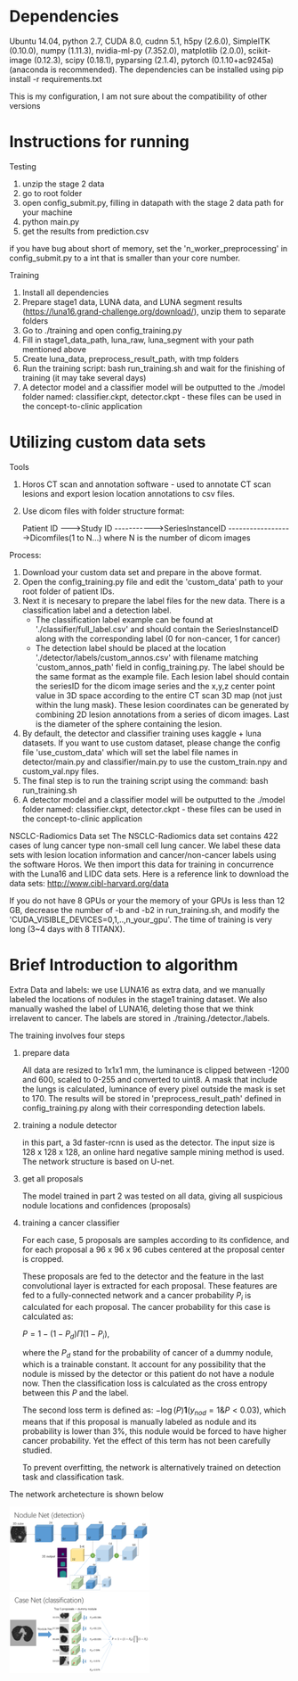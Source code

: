 # Dependencies

Ubuntu 14.04, python 2.7, CUDA 8.0, cudnn 5.1, h5py (2.6.0), SimpleITK (0.10.0), numpy (1.11.3), nvidia-ml-py (7.352.0), matplotlib (2.0.0), scikit-image (0.12.3), scipy (0.18.1), pyparsing (2.1.4), pytorch (0.1.10+ac9245a) (anaconda is recommended). The dependencies can be installed using pip install -r requirements.txt


This is my configuration, I am not sure about the compatibility of other versions



# Instructions for running

Testing
1.	unzip the stage 2 data
2.	go to root folder
3.	open config_submit.py, filling in datapath with the stage 2 data path for your machine
4.	python main.py
5.	get the results from prediction.csv

if you have bug about short of memory, set the 'n_worker_preprocessing' in config\_submit.py to a int that is smaller than your core number.

Training
1.	Install all dependencies
2.	Prepare stage1 data, LUNA data, and LUNA segment results (https://luna16.grand-challenge.org/download/), unzip them to separate folders
3.	Go to ./training and open config_training.py
4.	Fill in stage1_data_path, luna_raw, luna_segment  with your path mentioned above
5.	Create luna_data, preprocess_result_path, with tmp folders
6.	Run the training script:
        bash run_training.sh and wait for the finishing of training (it may take several days)
7. A detector model and a classifier model will be outputted to the ./model folder named: classifier.ckpt, detector.ckpt - these files can be used in the concept-to-clinic application


# Utilizing custom data sets

Tools
1. Horos CT scan and annotation software - used to annotate CT scan lesions and export lesion location annotations to csv files.
2. Use dicom files with folder structure format:
 
    Patient ID 
    --->Study ID 
    ----------->SeriesInstanceID 
    ------------------>Dicomfiles(1 to N...) where N is the number of dicom images 

Process: 
1. Download your custom data set and prepare in the above format.
2. Open the config_training.py file and edit the 'custom_data' path to your root folder of patient IDs. 
3. Next it is necesary to prepare the label files for the new data. There is a classification label and a detection label.
    - The classification label example can be found at './classifier/full_label.csv' and should contain the SeriesInstanceID along with the corresponding label (0 for non-cancer, 1 for cancer)
    - The detection label should be placed at the location './detector/labels/custom_annos.csv' with filename matching 'custom_annos_path' field in config_training.py. The label should be the same format as the example file. Each lesion label should contain the seriesID for the dicom image series and the x,y,z center point value in 3D space according to the entire CT scan 3D map (not just within the lung mask). These lesion coordinates can be generated by combining 2D lesion annotations from a series of dicom images. Last is the diameter of the sphere containing the lesion.
4. By default, the detector and classifier training uses kaggle + luna datasets. If you want to use custom dataset, please change the config file 'use_custom_data' which will set the label file names in detector/main.py and classifier/main.py to use the custom_train.npy and custom_val.npy files.
4. The final step is to run the training script using the command: bash run_training.sh
5. A detector model and a classifier model will be outputted to the ./model folder named: classifier.ckpt, detector.ckpt - these files can be used in the concept-to-clinic application


NSCLC-Radiomics Data set
The NSCLC-Radiomics data set contains 422 cases of lung cancer type non-small cell lung cancer. We label these data sets with lesion location information and cancer/non-cancer labels using the software Horos. We then import this data for training in concurrence with the Luna16 and LIDC data sets.
Here is a reference link to download the data sets: http://www.cibl-harvard.org/data



If you do not have 8 GPUs or your the memory of your GPUs is less than 12 GB, decrease the number of -b and -b2 in run\_training.sh, and modify the 'CUDA\_VISIBLE\_DEVICES=0,1,..,n\_your\_gpu'. The time of training is very long (3~4 days with 8 TITANX).




# Brief Introduction to algorithm
Extra Data and labels: we use LUNA16 as extra data, and we manually labeled the locations of nodules in the stage1 training dataset. We also manually washed the label of LUNA16, deleting those that we think irrelavent to cancer. The labels are stored in ./training./detector./labels.

The training involves four steps
1. prepare data

    All data are resized to 1x1x1 mm, the luminance is clipped between -1200 and 600, scaled to 0-255 and converted to uint8. A mask that include the lungs is calculated, luminance of every pixel outside the mask is set to 170. The results will be stored in 'preprocess_result_path' defined in config_training.py along with their corresponding detection labels.

2. training a nodule detector

    in this part, a 3d faster-rcnn is used as the detector. The input size is 128 x 128 x 128, an online hard negative sample mining method is used. The network structure is based on U-net.

3. get all proposals

    The model trained in part 2 was tested on all data, giving all suspicious nodule locations and confidences (proposals)

4. training a cancer classifier

    For each case, 5 proposals are samples according to its confidence, and for each proposal a 96 x 96 x 96 cubes centered at the proposal center is cropped.

    These proposals are fed to the detector and the feature in the last convolutional layer is extracted for each proposal. These features are fed to a fully-connected network and a cancer probability $P_i$ is calculated for each proposal. The cancer probability for this case is calculated as:

    $P = 1-(1-P_d)\Pi(1-P_i)$,

    where the $P_d$ stand for the probability of cancer of a dummy nodule, which is a trainable constant. It account for any possibility that the nodule is missed by the detector or this patient do not have a nodule now. Then the classification loss is calculated as the cross entropy between this $P$ and the label.

    The second loss term is defined as: $-\log(P)\boldsymbol{1}(y_{nod}=1 \& P<0.03)$, which means that if this proposal is manually labeled as nodule and its probability is lower than 3%, this nodule would be forced to have higher cancer probability. Yet the effect of this term has not been carefully studied.

    To prevent overfitting, the network is alternatively trained on detection task and classification task.

The network archetecture is shown below

<img src="./images/nodulenet.png" width=50%>

<img src="./images/casenet.png" width=50%>
